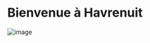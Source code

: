 # Bienvenue à Havrenuit

![image][gloomhaven]

<!-- ref -->
[gloomhaven]: https://cdnb.artstation.com/p/assets/images/images/004/217/379/large/alexandr-elichev-gloomhaven-city-wip-6.jpg?1481451377


